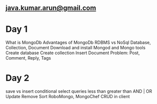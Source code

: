 ## java.kumar.arun@gmail.com


# Day 1
What is MongoDb
Advantages of MongoDb
RDBMS vs NoSql
Database, Collection, Document
Download and install
Mongod and Mongo tools
Create database
Create collection
Insert Document
Problem: Post, Comment, Reply, Tags

# Day 2
save vs insert
conditional select queries
    less than
    greater than
    AND | OR
Update
Remove
Sort
RoboMongo, MongoChef
CRUD in client



